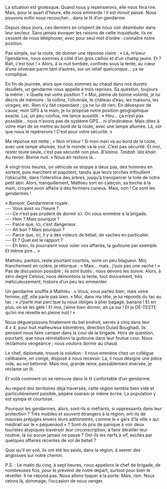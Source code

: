 ﻿La situation est grotesque.
Quand nous y repenserons, elle nous fera rire.
Mais, pour le quart d’heure, elle nous emmerde !
Il est minuit passé.
Nous pouvons enfin nous recoucher... dans le lit d’un gendarme.

Depuis deux jours, ces derniers se crispent de nous voir déambuler dans leur secteur.
Sans jamais évoquer les raisons de cette inquiétude, ils ne cessent de nous téléphoner, avec pour seul mot d’ordre : connaître notre position.

Pas simple, sur la route, de donner une réponse claire : « Là, m’sieur l’gendarme, nous sommes à côté d’un gros caillou et d’un champ jaune. Et ? Bah, c’est tout ! »
Alors, à la nuit tombée, confinés sous la tente, au cœur d’une oliveraie parmi tant d’autres, sur un relief quelconque... ça se complique.

En fin de journée, alors que nous sommes au chaud dans nos duvets douillets, un gendarme nous appelle à trois reprises.
Sa question, toujours la même : « Quelle est votre position ? »
Moi, pleine de bonne volonté, je lui décris de mémoire : la colline, l’oliveraie, le château d’eau, les maisons, les virages, etc.
Rien n’y fait cependant ; ça ne lui dit rien.
En désespoir de cause, mon GPS à la main, je lui propose notre position géographique exacte.
Lui, un peu confus, me lance aussitôt : « Heu... ça n’est pas possible... nous n’avons pas de système GPS... ni d’ordinateur. Mais dites à votre mari de se mettre au bord de la route, avec une lampe allumée. Là, sûr que nous le repérerons ! C’est pour votre sécurité. »

Ma réponse est nette : « Non m’sieur ! Si mon mari va au bord de la route, avec une lampe allumée, tout le monde va le voir. C’est pas sécurité. Et moi, rester toute seule, c’est pas sécurité non plus. *B’slama. Tasbah ‘ala khaïr.* Au revoir. Bonne nuit. »
Nous en restons là...

À vingt-trois heures, un véhicule se stoppe à deux pas, des hommes en sortent, puis marchent et papotent, tandis que leurs torches trifouillent l’obscurité, dans l’interstice des arbres, jusqu’à transpercer la toile de notre petit abri.
Alors, tranquillement, Mathieu sort en caleçon, sa torche à la main, croyant avoir affaire à des fermiers curieux.
Mais, non !
Ce sont les gendarmes !

« Bonsoir. Gendarmerie royale.  
--- Vous avez vu l’heure ?  
--- Ce n’est pas prudent de dormir ici. On vous emmène à la brigade.  
--- Hein ? Mais pourquoi ?  
--- Parce que, ici, c’est dangereux.  
--- Ah bon ? Mais pourquoi ?  
--- Parce que, ici, il y a des voleurs de bétail, de vaches en particulier.  
--- Et ? Quel est le rapport ?  
--- Eh bien, ils pourraient vous voler vos affaires, la guitoune par exemple. Et même pire... »

Mathieu, pantois, reste pourtant courtois, voire un peu blagueur.
Moi, franchement en colère, je rétorque : « Mais... mais.. j’suis pas une vache ! »
Pas de discussion possible ; ils sont butés ; nous devons les suivre.
Alors, à zéro degré Celsius, nous démontons la tente, tout doucement, très méticuleusement, histoire d’un peu les emmerder.

Un gendarme souffle à Mathieu : « Vous, vous parlez bien, mais votre femme, *pff*, elle parle pas bien. »
Moi, dans ma tête, je lui réponds du tac au tac :
« J’parle mal parc’que tu nous obliges à plier bagage, banane !
Et en plus, on se les gèle !
Et moi, j’aime bien dormir, ah ça oui !
Et je DÉ-TESTE qu’on me réveille en pleine nuit ! »

Nous déguerpissons finalement du bel endroit, serrés à cinq dans leur 4 x 4, pour huit malheureux kilomètres, direction Oulad Boughadi.
Ils pensent nous faire camper dans la cour de la brigade.
Hors de question, pourtant, que nous réinstallions la guitoune dans leur foutue cour.
Nous réclamons vengeance ; nous voulons dormir au chaud.

Le chef, diplomate, trouve la solution : il nous emmène chez un collègue célibataire, en congé, disposé à nous recevoir.
Là, il nous désigne une pièce vide, au sol bétonné.
Mais moi, grande reine, passablement énervée, je réclame un lit.

Et voilà comment on se retrouve dans le lit confortable d’un gendarme.

Au regard des territoires déjà traversés, cette région semble bien vide et particulièrement paisible, pépère oserais-je même écrire.
La population y est sympa et courtoise.

Pourquoi les gendarmes, alors, sont-ils si méfiants, si oppressants dans leur protection ?
Très mobiles et souvent étrangers à la région, ont-ils de mauvais préjugés envers leurs administrés, comme le « gars d’la ville » qui médirait sur le « péquenaud » ?
Sont-ils pris de panique à voir deux touristes atypiques traverser leur circonscription, à faire dérailler leur routine, là où aucun jamais ne passe ?
Ont-ils les nerfs à vif, excités par quelques affaires récentes de vol de bétail ?

Quoi qu’il en soit, ils ont été les seuls, dans la région, à semer des angoisses sur notre chemin.

P.S. : Le matin du cinq, à sept heures, nous appelons le chef de brigade, de nombreuses fois, pour le prévenir de notre départ, surtout pour bien le réveiller.
Il ne répond pas.
Nous allons toquer à la porte.
Mais, rien.
Nous ratons là, dommage, l’occasion de nous venger.
